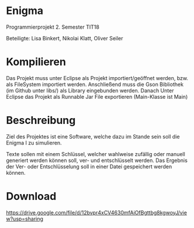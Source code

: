 # Enigma

Programmierprojekt 2. Semester TIT18

Beteiligte: Lisa Binkert, Nikolai Klatt, Oliver Seiler

# Kompilieren

Das Projekt muss unter Eclipse als Projekt importiert/geöffnet werden, bzw. als FileSystem importiert werden. Anschließend muss die Gson Bibliothek (im Github unter libs/) als Library eingebunden werden. Danach Unter Eclipse das Projekt als Runnable Jar File exportieren (Main-Klasse ist Main)

# Beschreibung

Ziel des Projektes ist eine Software, welche dazu im Stande sein soll die Enigma I zu simulieren.

Texte sollen mit einem Schlüssel, welcher wahlweise zufällig oder manuell generiert werden können soll, ver- und entschlüsselt werden.
Das Ergebnis der Ver- oder Entschlüsselung soll in einer Datei gespeichert werden können.

# Download

https://drive.google.com/file/d/12bvpr4xCV4630mfAiOfBgttbg8kgwoyJ/view?usp=sharing
